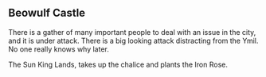 ## Beowulf Castle

There is a gather of many important people to deal with an issue in the city, and it is under attack.
There is a big looking attack distracting from the Ymil. No one really knows why later.

The Sun King Lands,  takes up the chalice and plants the Iron Rose.
